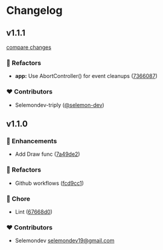 # Changelog


## v1.1.1

[compare changes](https://github.com/selemondev/nuxt-signature-pad/compare/v1.1.1...v1.1.1)

### 💅 Refactors

- **app:** Use AbortController() for event cleanups ([7366087](https://github.com/selemondev/nuxt-signature-pad/commit/7366087))

### ❤️ Contributors

- Selemondev-triply ([@selemon-dev](http://github.com/selemon-dev))

## v1.1.0


### 🚀 Enhancements

- Add Draw func ([7a49de2](https://github.com/selemondev/nuxt-signature-pad/commit/7a49de2))

### 💅 Refactors

- Github workflows ([fcd9cc1](https://github.com/selemondev/nuxt-signature-pad/commit/fcd9cc1))

### 🏡 Chore

- Lint ([67668d0](https://github.com/selemondev/nuxt-signature-pad/commit/67668d0))

### ❤️ Contributors

- Selemondev <selemondev19@gmail.com>

